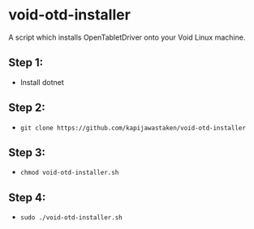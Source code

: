 # void-otd-installer
A script which installs OpenTabletDriver onto your Void Linux machine.

## Step 1:
* Install dotnet
## Step 2:
* ```git clone https://github.com/kapijawastaken/void-otd-installer```
## Step 3:
* ```chmod void-otd-installer.sh```
## Step 4:
* ```sudo ./void-otd-installer.sh```
